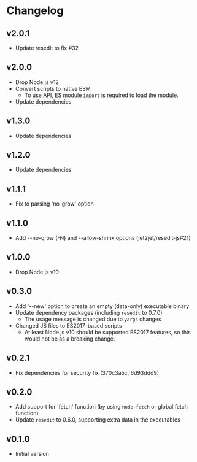 # Changelog

## v2.0.1

- Update resedit to fix #32

## v2.0.0

- Drop Node.js v12
- Convert scripts to native ESM
  - To use API, ES module `import` is required to load the module.
- Update dependencies

## v1.3.0

- Update dependencies

## v1.2.0

- Update dependencies

## v1.1.1

- Fix to parsing 'no-grow' option

## v1.1.0

- Add --no-grow (-N) and --allow-shrink options (jet2jet/resedit-js#21)

## v1.0.0

- Drop Node.js v10

## v0.3.0

- Add '--new' option to create an empty (data-only) executable binary
- Update dependency packages (including `resedit` to 0.7.0)
  - The usage message is changed due to `yargs` changes
- Changed JS files to ES2017-based scripts
  - At least Node.js v10 should be supported ES2017 features, so this would not be as a breaking change.

## v0.2.1

- Fix dependencies for security fix (370c3a5c, 6d93ddd9)

## v0.2.0

- Add support for 'fetch' function (by using `node-fetch` or global fetch function)
- Update `resedit` to 0.6.0, supporting extra data in the executables

## v0.1.0

- Initial version
